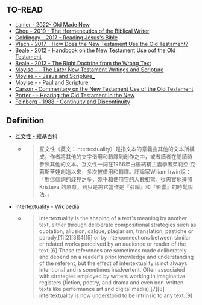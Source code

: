 ## TO-READ
- [Lanier - 2022- Old Made New](file:///C:/Users/andle/SynologyDrive/Drive/Calibre/eBook/Greg%20Lanier/Old%20Made%20New_%20A%20Guide%20to%20the%20New%20Te%20(1843)/Old%20Made%20New_%20A%20Guide%20to%20the%20Ne%20-%20Greg%20Lanier.epub)
- [Chou - 2019 - The Hermeneutics of the Biblical Writer](file:///C:/Users/andle/SynologyDrive/Drive/Calibre/eBook/Abner%20Chou/The%20Hermeneutics%20of%20the%20Biblical%20Wr%20(1473)/The%20Hermeneutics%20of%20the%20Biblica%20-%20Abner%20Chou.epub)
- [Goldingay - 2017 - Reading Jesus's Bible](file:///C:/Users/andle/SynologyDrive/Drive/Calibre/eBook/John%20Goldingay/Reading%20Jesus's%20Bible_%20How%20the%20New%20(1199)/Reading%20Jesus's%20Bible_%20How%20the%20-%20John%20Goldingay.epub)
- [Vlach - 2017 - How Does the New Testament Use the Old Testament?](file:///C:/Users/andle/SynologyDrive/Drive/Calibre/eBook/Michael%20Vlach/How%20Does%20the%20New%20Testament%20Use%20the%20(1674)/How%20Does%20the%20New%20Testament%20Use%20-%20Michael%20Vlach.epub)
- [Beale - 2012 - Handbook on the New Testament Use oof the Old Testament](file:///C:/Users/andle/SynologyDrive/Drive/Calibre/eBook/Gregory%20K.%20Beale/Handbook%20on%20the%20New%20Testament%20Use%20o%20(625)/Handbook%20on%20the%20New%20Testament%20U%20-%20Gregory%20K.%20Beale.epub)
- [Beale - 2012 - The Right Doctrine from the Wrong Text](file:///C:/Users/andle/SynologyDrive/Drive/Calibre/eBook/Gregory%20K.%20Beale/The%20Right%20Doctrine%20from%20the%20Wrong%20T%20(1421)/The%20Right%20Doctrine%20from%20the%20Wro%20-%20Gregory%20K.%20Beale.epub)
- [Moyise - - The Later New Testament Writings and Scripture](file:///C:/Users/andle/SynologyDrive/Drive/Calibre/eBook/Steve%20Moyise/The%20Later%20New%20Testament%20Writings%20an%20(140)/The%20Later%20New%20Testament%20Writing%20-%20Steve%20Moyise.epub)
- [Moyise - - Jesus and Scripture_](file:///C:/Users/andle/SynologyDrive/Drive/Calibre/eBook/Steve%20Moyise/Jesus%20and%20Scripture_%20Studying%20the%20N%20(142)/Jesus%20and%20Scripture_%20Studying%20t%20-%20Steve%20Moyise.epub)
- [Moyise - - Paul and Scripture](file:///C:/Users/andle/SynologyDrive/Drive/Calibre/eBook/Steve%20Moyise/Paul%20and%20Scripture_%20Studying%20the%20Ne%20(139)/Paul%20and%20Scripture_%20Studying%20th%20-%20Steve%20Moyise.epub)
- [Carson - Commentary on the New Testament Use of the Old Testament](file:///C:/Users/andle/SynologyDrive/Drive/Calibre/eBook/D.%20A.%20Carson/Commentary%20on%20the%20New%20Testament%20Use%20(623)/Commentary%20on%20the%20New%20Testament%20-%20D.%20A.%20Carson.epub)
- [Porter - - Hearing the Old Testament in the New](file:///C:/Users/andle/SynologyDrive/Drive/Calibre/eBook/Stanley%20E.%20Porter/Hearing%20the%20Old%20Testament%20in%20the%20Ne%20(155)/Hearing%20the%20Old%20Testament%20in%20th%20-%20Stanley%20E.%20Porter.epub)
- [Feinberg - 1988 - Continuity and Discontinuity](file:///C:/Users/andle/SynologyDrive/Drive/Calibre/eBook/John%20S.%20Feinberg/Continuity%20and%20Discontinuity_%20Persp%20(458)/Continuity%20and%20Discontinuity_%20P%20-%20John%20S.%20Feinberg.epub)


## Definition
- [互文性 - 維基百科](https://zh.wikipedia.org/zh-tw/%E4%BA%92%E6%96%87%E6%80%A7)
	- > 互文性（英文：intertextuality）是指文本的意義由其他的文本所構成。作者將其他的文字借用和轉譯到創作之中，或者讀者在閱讀時參照其他的文本。互文性一詞在1966年由後結構主義學者茱莉亞·克莉斯蒂娃創造以來，多次被借用和轉譯。評論家Wiliam Irwin說：「對這個詞的歧見之多，幾乎和使用它的人數相當。從忠實地遵照 Kristeva 的原意，到只是將它當作是『引喻』和『影響』的時髦說法。」
- [Intertextuality - Wikipedia](https://en.wikipedia.org/wiki/Intertextuality)
	- >Intertextuality is the shaping of a text's meaning by another text, either through deliberate compositional strategies such as quotation, allusion, calque, plagiarism, translation, pastiche or parody,[1][2][3][4][5] or by interconnections between similar or related works perceived by an audience or reader of the text.[6] These references are sometimes made deliberately and depend on a reader's prior knowledge and understanding of the referent, but the effect of intertextuality is not always intentional and is sometimes inadvertent. Often associated with strategies employed by writers working in imaginative registers (fiction, poetry, and drama and even non-written texts like performance art and digital media),[7][8] intertextuality is now understood to be intrinsic to any text.[9]

